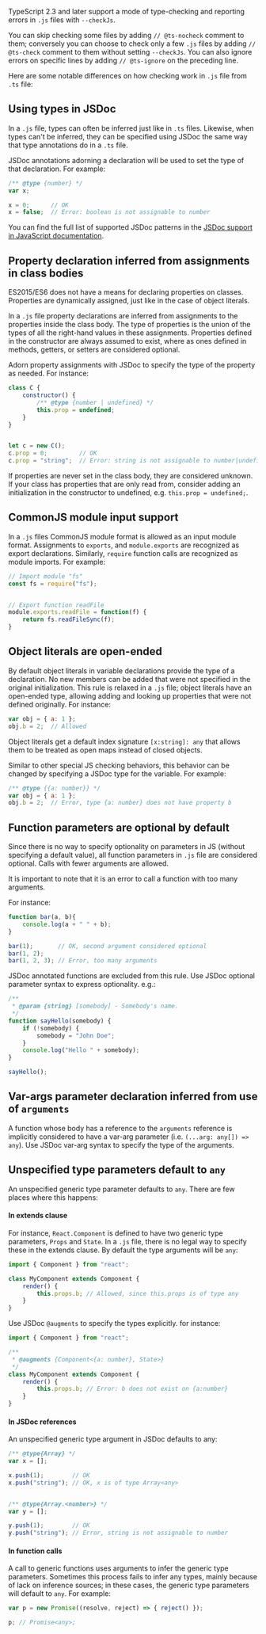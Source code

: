 TypeScript 2.3 and later support a mode of type-checking and reporting errors in `.js` files with `--checkJs`.

You can skip checking some files by adding `// @ts-nocheck` comment to them; conversely you can choose to check only a few `.js` files by adding `// @ts-check` comment to them without setting `--checkJs`.
You can also ignore errors on specific lines by adding `// @ts-ignore` on the preceding line.

Here are some notable differences on how checking work in `.js` file from `.ts` file:

## Using types in JSDoc

In a `.js` file, types can often be inferred just like in `.ts` files.
Likewise, when types can't be inferred, they can be specified using JSDoc the same way that type annotations do in a `.ts` file.

JSDoc annotations adorning a declaration will be used to set the type of that declaration. For example:

```js
/** @type {number} */
var x;

x = 0;      // OK
x = false;  // Error: boolean is not assignable to number
```

You can find the full list of supported JSDoc patterns in the [JSDoc support in JavaScript documentation](https://github.com/Microsoft/TypeScript/wiki/JSDoc-support-in-JavaScript).

## Property declaration inferred from assignments in class bodies

ES2015/ES6 does not have a means for declaring properties on classes. Properties are dynamically assigned, just like in the case of object literals.

In a `.js` file property declarations are inferred from assignments to the properties inside the class body. The type of properties is the union of the types of all the right-hand values in these assignments. Properties defined in the constructor are always assumed to exist, where as ones defined in methods, getters, or setters are considered optional.

Adorn property assignments with JSDoc to specify the type of the property as needed. For instance:

```js
class C {
    constructor() {
        /** @type {number | undefined} */
        this.prop = undefined;
    }
}


let c = new C();
c.prop = 0;         // OK
c.prop = "string";  // Error: string is not assignable to number|undefined
```

If properties are never set in the class body, they are considered unknown. If your class has properties that are only read from, consider adding an initialization in the constructor to undefined, e.g. `this.prop = undefined;`.

## CommonJS module input support

In a `.js` files CommonJS module format is allowed as an input module format. Assignments to `exports`, and `module.exports` are recognized as export declarations. Similarly, `require` function calls are recognized as module imports. For example:

```ts
// Import module "fs"
const fs = require("fs");


// Export function readFile
module.exports.readFile = function(f) {
    return fs.readFileSync(f);
}
```

## Object literals are open-ended

By default object literals in variable declarations provide the type of a declaration. No new members can be added that were not specified in the original initialization. This rule is relaxed in a `.js` file; object literals have an open-ended type, allowing adding and looking up properties that were not defined originally. For instance:

```js
var obj = { a: 1 };
obj.b = 2;  // Allowed
```

Object literals get a default index signature `[x:string]: any` that allows them to be treated as open maps instead of closed objects.

Similar to other special JS checking behaviors, this behavior can be changed by specifying a JSDoc type for the variable. For example:

```js
/** @type {{a: number}} */
var obj = { a: 1 };
obj.b = 2;  // Error, type {a: number} does not have property b
```

## Function parameters are optional by default

Since there is no way to specify optionality on parameters in JS (without specifying a default value), all function parameters in `.js` file are considered optional. Calls with fewer arguments are allowed.

It is important to note that it is an error to call a function with too many arguments.

For instance:

```js
function bar(a, b){
    console.log(a + " " + b);
}

bar(1);       // OK, second argument considered optional
bar(1, 2);
bar(1, 2, 3); // Error, too many arguments
```

JSDoc annotated functions are excluded from this rule. Use JSDoc optional parameter syntax to express optionality. e.g.:

```js
/**
 * @param {string} [somebody] - Somebody's name.
 */
function sayHello(somebody) {
    if (!somebody) {
        somebody = "John Doe";
    }
    console.log("Hello " + somebody);
}

sayHello();
```

## Var-args parameter declaration inferred from use of `arguments`

A function whose body has a reference to the `arguments` reference is implicitly considered to have a var-arg parameter (i.e. `(...arg: any[]) => any`). Use JSDoc var-arg syntax to specify the type of the arguments.

## Unspecified type parameters default to `any`

An unspecified generic type parameter defaults to `any`. There are few places where this happens:

#### In extends clause

For instance, `React.Component` is defined to have two generic type parameters, `Props` and `State`.
In a `.js` file, there is no legal way to specify these in the extends clause. By default the type arguments will be `any`:

```js
import { Component } from "react";

class MyComponent extends Component {
    render() {
        this.props.b; // Allowed, since this.props is of type any
    }
}
```

Use JSDoc `@augments` to specify the types explicitly. for instance:

```js
import { Component } from "react";

/**
 * @augments {Component<{a: number}, State>}
 */
class MyComponent extends Component {
    render() {
        this.props.b; // Error: b does not exist on {a:number}
    }
}
```

#### In JSDoc references

An unspecified generic type argument in JSDoc defaults to any:

```js
/** @type{Array} */
var x = [];

x.push(1);        // OK
x.push("string"); // OK, x is of type Array<any>


/** @type{Array.<number>} */
var y = [];

y.push(1);        // OK
y.push("string"); // Error, string is not assignable to number

```

#### In function calls

A call to generic functions uses arguments to infer the generic type parameters. Sometimes this process fails to infer any types, mainly because of lack on inference sources; in these cases, the generic type parameters will default to `any`. For example:

```js
var p = new Promise((resolve, reject) => { reject() });

p; // Promise<any>;
```
